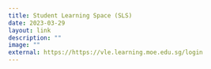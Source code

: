 ```yaml
---
title: Student Learning Space (SLS)
date: 2023-03-29
layout: link
description: ""
image: ""
external: https://https://vle.learning.moe.edu.sg/login
---
```

